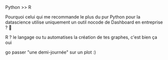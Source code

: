Python \>\> R

Pourquoi celui qui me recommande le plus du pur Python pour la datascience utilise uniquement un outil nocode de Dashboard en entreprise ? :bust_in_silhouette:

R ? le langage ou tu automatises la création de tes graphes, c'est bien ça oui

go passer "une demi-journée" sur un plot :)
